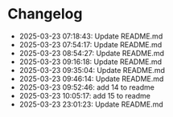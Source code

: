 # Changelog

- 2025-03-23 07:18:43: Update README.md
- 2025-03-23 07:54:17: Update README.md
- 2025-03-23 08:54:27: Update README.md
- 2025-03-23 09:16:18: Update README.md
- 2025-03-23 09:35:04: Update README.md
- 2025-03-23 09:46:14: Update README.md
- 2025-03-23 09:52:46: add 14 to readme
- 2025-03-23 10:05:17: add 15 to readme
- 2025-03-23 23:01:23: Update README.md
